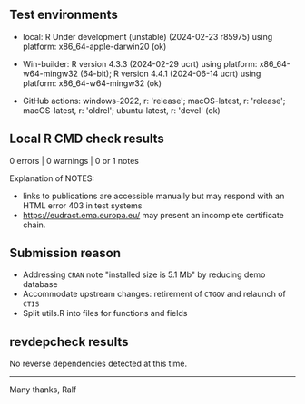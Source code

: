 ## Test environments

* local: R Under development (unstable) (2024-02-23 r85975) using platform: x86_64-apple-darwin20 (ok)

* Win-builder: R version 4.3.3 (2024-02-29 ucrt) using platform: x86_64-w64-mingw32 (64-bit); R version 4.4.1 (2024-06-14 ucrt) using platform: x86_64-w64-mingw32 (ok)

* GitHub actions: windows-2022, r: 'release'; macOS-latest, r: 'release'; macOS-latest, r: 'oldrel'; ubuntu-latest, r: 'devel' (ok)


## Local R CMD check results

0 errors | 0 warnings | 0 or 1 notes 

Explanation of NOTES: 
- links to publications are accessible manually but may respond with an HTML error 403 in test systems
- https://eudract.ema.europa.eu/ may present an incomplete certificate chain.


## Submission reason

- Addressing `CRAN` note "installed size is 5.1 Mb" by reducing demo database
- Accommodate upstream changes: retirement of `CTGOV` and relaunch of `CTIS`
- Split utils.R into files for functions and fields


## revdepcheck results

No reverse dependencies detected at this time. 


----

Many thanks,
Ralf
